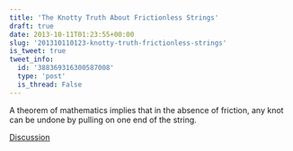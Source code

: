 ```yaml
---
title: 'The Knotty Truth About Frictionless Strings'
draft: true
date: 2013-10-11T01:23:55+00:00
slug: '201310110123-knotty-truth-frictionless-strings'
is_tweet: true
tweet_info:
  id: '388369316300587008'
  type: 'post'
  is_thread: False
---
```




A theorem of mathematics implies that in the absence of friction, any knot can be undone by pulling on one end of the string.

[Discussion](https://x.com/sytelus/status/388369316300587008)
